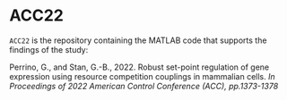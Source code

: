 # ACC22

`ACC22` is the repository containing the MATLAB code that supports the findings of the study: 

Perrino, G., and Stan, G.-B., 2022. Robust set-point regulation of gene expression using resource competition couplings in mammalian cells. *In Proceedings of 2022 American Control Conference (ACC), pp.1373-1378*
